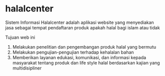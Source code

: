 # halalcenter
Sistem Informasi Halalcenter adalah aplikasi website yang menyediakan jasa sebagai tempat pendaftaran produk 
apakah halal bagi islam atau tidak

Tujuan web ini
1. Melakukan penelitian dan pengembangan produk halal yang bermutu
2. Melakukan pengujian-pengujian terhadap kehalalan bahan
3. Memberikan layanan edukasi, komunikasi, dan informasi kepada masyarakat tentang produk dan life style halal berdasarkan kajian yang multidisipliner
